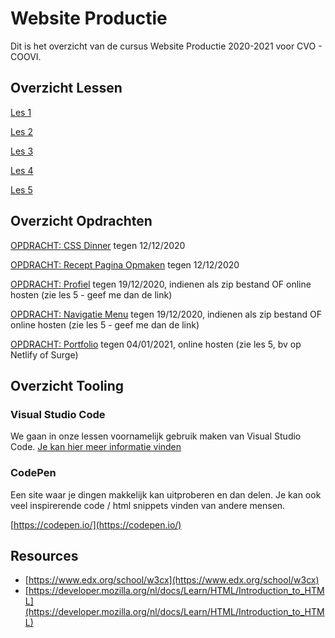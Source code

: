 # Website Productie

Dit is het overzicht van de cursus Website Productie 2020-2021 voor CVO - COOVI.

## Overzicht Lessen

[Les 1](./les_01)

[Les 2](./les_02)

[Les 3](./les_03)

[Les 4](./les_04)

[Les 5](./les_05)

## Overzicht Opdrachten

[OPDRACHT: CSS Dinner](https://goldflow.github.io/website-productie/opdracht-css-dinner/) tegen 12/12/2020

[OPDRACHT: Recept Pagina Opmaken](https://goldflow.github.io/website-productie/opdracht-recept/) tegen 12/12/2020

[OPDRACHT: Profiel](https://goldflow.github.io/website-productie/opdracht-profiel/) tegen 19/12/2020, indienen als zip bestand OF online hosten (zie les 5 - geef me dan de link)

[OPDRACHT: Navigatie Menu](https://goldflow.github.io/website-productie/opdracht-navigatie-menu/) tegen 19/12/2020, indienen als zip bestand OF online hosten (zie les 5 - geef me dan de link)

[OPDRACHT: Portfolio](https://goldflow.github.io/website-productie/opdracht-portfolio/) tegen 04/01/2021, online hosten (zie les 5, bv op Netlify of Surge)

## Overzicht Tooling

### Visual Studio Code

We gaan in onze lessen voornamelijk gebruik maken van Visual Studio Code. [Je kan hier meer informatie vinden](visual-code-extensions.md)

### CodePen
Een site waar je dingen makkelijk kan uitproberen en dan delen. Je kan ook veel inspirerende code / html snippets vinden van andere mensen.

[https://codepen.io/](https://codepen.io/)

## Resources

- [https://www.edx.org/school/w3cx](https://www.edx.org/school/w3cx)
- [https://developer.mozilla.org/nl/docs/Learn/HTML/Introduction_to_HTML](https://developer.mozilla.org/nl/docs/Learn/HTML/Introduction_to_HTML)